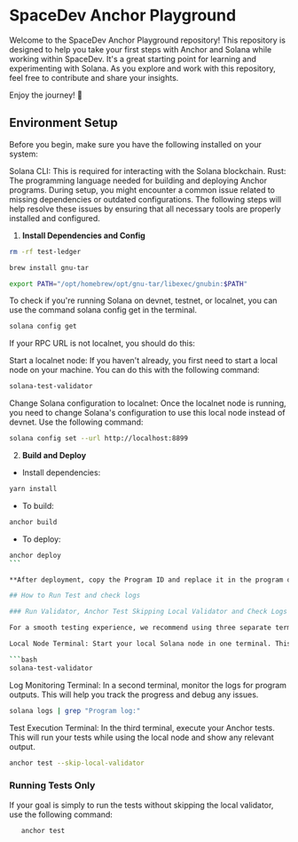 # SpaceDev Anchor Playground

Welcome to the SpaceDev Anchor Playground repository! This repository is designed to help you take your first steps with Anchor and Solana while working within SpaceDev.
It's a great starting point for learning and experimenting with Solana.
As you explore and work with this repository, feel free to contribute and share your insights.

Enjoy the journey! 🚀

## Environment Setup

Before you begin, make sure you have the following installed on your system:

Solana CLI: This is required for interacting with the Solana blockchain.
Rust: The programming language needed for building and deploying Anchor programs.
During setup, you might encounter a common issue related to missing dependencies or outdated configurations. The following steps will help resolve these issues by ensuring that all necessary tools are properly installed and configured.

1. **Install Dependencies and Config**

```bash
rm -rf test-ledger

brew install gnu-tar

export PATH="/opt/homebrew/opt/gnu-tar/libexec/gnubin:$PATH"
```

To check if you're running Solana on devnet, testnet, or localnet, you can use the command solana config get in the terminal.

```bash
solana config get
```

If your RPC URL is not localnet, you should do this:

Start a localnet node: If you haven't already, you first need to start a local node on your machine. You can do this with the following command:

```bash
solana-test-validator
```

Change Solana configuration to localnet: Once the localnet node is running, you need to change Solana's configuration to use this local node instead of devnet. Use the following command:

```bash
solana config set --url http://localhost:8899
```

2. **Build and Deploy**

- Install dependencies:

```bash
yarn install
```

- To build:

```bash
anchor build
```

- To deploy:

````bash
anchor deploy
```

**After deployment, copy the Program ID and replace it in the program declare_id! macro and the Anchor.toml file.**

## How to Run Test and check logs

### Run Validator, Anchor Test Skipping Local Validator and Check Logs

For a smooth testing experience, we recommend using three separate terminal windows:

Local Node Terminal: Start your local Solana node in one terminal. This will keep the node running and ready for testing.

```bash
solana-test-validator
````

Log Monitoring Terminal: In a second terminal, monitor the logs for program outputs. This will help you track the progress and debug any issues.

```bash
solana logs | grep "Program log:"
```

Test Execution Terminal: In the third terminal, execute your Anchor tests. This will run your tests while using the local node and show any relevant output.

```bash
anchor test --skip-local-validator
```

### Running Tests Only

If your goal is simply to run the tests without skipping the local validator, use the following command:

```bash
   anchor test
```
